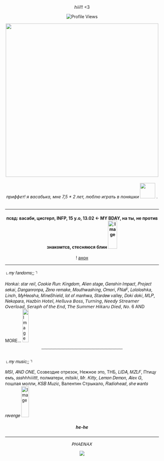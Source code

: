 <div align="center">

𝘩𝘪𝘪𝘪!! <3 


  </div> 
<div align="center">
  
![Profile Views](https://komarev.com/ghpvc/?username=laskwill&color=red&label=Profile+Views&style=flat-square)

<img src="https://github.com/user-attachments/assets/9774be7f-08ba-4f9e-8d1d-a1c6d70c9a13" width="500">


###### приффет! я васабька, мне 7,5 * 2 лет, люблю играть в поняшки <img src="https://github.com/user-attachments/assets/fb9bb3ef-2d2e-480f-8ed1-8978e817ded6" width="50"> .

---


#### псвд: васаби, цисгерл, INFP, 15 y.o, 13.02 ← MY BDAY, на ты, не против знакомтсв, стесняюся блин <img width="30" height="91" alt="Image" src="https://github.com/user-attachments/assets/dc8b329f-3323-4c7c-91fa-cae7e8a1bf2b" />

! [анон](t.me/anonaskbot?start=laskwillANONhuesos)



---

</div>


<sub>└︎</sub> 𝑚𝑦 𝑓𝑎𝑛𝑑𝑜𝑚𝑠;; <sup>┐︎</sup>

𝐻𝑜𝑛𝑘𝑎𝑖: 𝑠𝑡𝑎𝑟 𝑟𝑒𝑖𝑙, 𝐶𝑜𝑜𝑘𝑖𝑒 𝑅𝑢𝑛: 𝐾𝑖𝑛𝑔𝑑𝑜𝑚, 𝐴𝑙𝑖𝑒𝑛 𝑠𝑡𝑎𝑔𝑒, 𝐺𝑒𝑛𝑠ℎ𝑖𝑛 𝐼𝑚𝑝𝑎𝑐𝑡, 𝑃𝑟𝑜𝑗𝑒𝑐𝑡 𝑠𝑒𝑘𝑎𝑖, 𝐷𝑎𝑛𝑔𝑎𝑛𝑟𝑜𝑛𝑝𝑎, 𝑍𝑒𝑛𝑜 𝑟𝑒𝑚𝑎𝑘𝑒, 𝑀𝑜𝑢𝑡ℎ𝑤𝑎𝑠ℎ𝑖𝑛𝑔, 𝑂𝑚𝑜𝑟𝑖, 𝐹𝑁𝑎𝐹, 𝐿𝑜𝑙𝑜𝑙𝑜𝑠ℎ𝑘𝑎, 𝐿𝑖𝑛𝑐ℎ, 𝑀𝑦𝐻𝑒𝑜𝑠ℎ𝑎, 𝑀𝑖𝑛𝑒𝑆ℎ𝑖𝑒𝑙𝑑, 𝑙𝑜𝑡 𝑜𝑓 𝑚𝑎𝑛ℎ𝑤𝑎, 𝑆𝑡𝑎𝑟𝑑𝑒𝑤 𝑣𝑎𝑙𝑙𝑒𝑦, 𝐷𝑜𝑘𝑖 𝑑𝑜𝑘𝑖, 𝑀𝐿𝑃, 𝑁𝑒𝑘𝑜𝑝𝑎𝑟𝑎, 𝘏𝘢𝘻𝘣𝘪𝘯 𝘏𝘰𝘵𝘦𝘭, 𝘏𝘦𝘭𝘭𝘶𝘷𝘢 𝘉𝘰𝘴𝘴, 𝘛𝘶𝘳𝘯𝘪𝘯𝘨, 𝘕𝘦𝘦𝘥𝘺 𝘚𝘵𝘳𝘦𝘢𝘮𝘦𝘳 𝘖𝘷𝘦𝘳𝘭𝘰𝘢𝘥, 𝘚𝘦𝘳𝘢𝘱𝘩 𝘰𝘧 𝘵𝘩𝘦 𝘌𝘯𝘥, 𝘛𝘩𝘦 𝘚𝘶𝘮𝘮𝘦𝘳 𝘏𝘪𝘬𝘢𝘳𝘶 𝘋𝘪𝘦𝘥, 𝘕𝘰. 6 AND MORE... <img width="20" height="108" alt="Image" src="https://github.com/user-attachments/assets/18076258-3078-4068-919c-71a1f0937990" />

<div align="center">


﹋﹋﹋﹋﹋﹋﹋﹋﹋﹋﹋﹋﹋﹋﹋﹋﹋﹋﹋
  </div> 
  <sub>└︎</sub> 𝑚𝑦 𝑚𝑢𝑠𝑖𝑐;; <sup>┐︎</sup>
  
 𝑀𝑆𝐼, 𝐴𝑁𝐷 𝑂𝑁𝐸, Созвездие отрезок, Нежное это, ТНБ, 𝐿𝐼𝐷𝐴, 𝑀𝑍𝐿𝐹, Птицу емъ, 𝑠𝑠𝑠ℎℎℎ𝑖𝑖𝑖𝑡𝑡𝑡, полматери, 𝑚𝑖𝑡𝑠𝑖𝑘𝑖, 𝑀𝑟. 𝐾𝑖𝑡𝑡𝑦, 𝐿𝑒𝑚𝑜𝑛 𝐷𝑒𝑚𝑜𝑛, 𝐴𝑙𝑒𝑥 𝐺, пошлая молли, 𝐾𝑆𝐵 𝑀𝑢𝑧𝑖𝑐, Валентин Стрыкало, 𝑅𝑎𝑑𝑖𝑜ℎ𝑒𝑎𝑑, 𝑠ℎ𝑒 𝑤𝑎𝑛𝑡𝑠 𝑟𝑒𝑣𝑒𝑛𝑔𝑒 <img width="25" height="100" alt="Image" src="https://github.com/user-attachments/assets/4d516d37-1db6-44f8-8ec2-157d02dc6d80" />
 
<div align="center"> 
  
##### he-he
  </div>

---

<div align="center"> 


  
𝘗𝘏𝘈𝘌𝘕𝘈𝘟 
  
<img src="https://github.com/user-attachments/assets/1a2b11ac-4acd-42b7-9ba1-af4ddce1b297">
</div>
